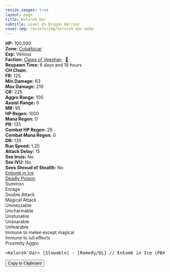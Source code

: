 ```yaml
---
resize_images: true
layout: page
title: Kelorek`Dar
subtitle: Level 65 Dragon Warrior
cover-img: /assets/img/kelorek`dar.webp
---
```


<div class="info-section">
<div class="info-item"><strong>HP:</strong> 100,000</div>
<div class="info-item"><strong>Zone:</strong> <a href="https://www.pqdi.cc/zone/117" target="_blank">Cobaltscar</a></div>
<div class="info-item"><strong>Exp:</strong> Velious</div>
<div class="info-item"><strong>Faction:</strong> <a href="https://www.pqdi.cc/faction/430" target="_blank">Claws of Veeshan</a>&nbsp;&nbsp;&nbsp;<a href="https://www.pqdi.cc/npc/117000" target="_blank" title="View NPC on PQDI">🔗</a></div>
</div>

<div class="info-lockout">
<div class="info-lockoutitem"><strong>Respawn Time:</strong> 6 days and 18 hours </div>
<div class="info-lockoutitem"><strong>CH Chain:</strong> </div>
</div>

<div class="stats-grid">
<div class="stats-row">
<div class="stats-cell"><strong>FR:</strong> 125</div>
<div class="stats-cell"><strong>Min Damage:</strong> 63</div>
<div class="stats-cell"><strong>Max Damage:</strong> 219</div>
</div>
<div class="stats-row">
<div class="stats-cell"><strong>CR:</strong> 225</div>
<div class="stats-cell"><strong>Aggro Range:</strong> 100</div>
<div class="stats-cell"><strong>Assist Range:</strong> 0</div>
</div>
<div class="stats-row">
<div class="stats-cell"><strong>MR:</strong> 95</div>
<div class="stats-cell"><strong>HP Regen:</strong> 1000</div>
<div class="stats-cell"><strong>Mana Regen:</strong> 0</div>
</div>
<div class="stats-row">
<div class="stats-cell"><strong>PR:</strong> 135</div>
<div class="stats-cell"><strong>Combat HP Regen:</strong> 26</div>
<div class="stats-cell"><strong>Combat Mana Regen:</strong> 0</div>
</div>
<div class="stats-row">
<div class="stats-cell"><strong>DR:</strong> 135</div>
<div class="stats-cell"><strong>Run Speed:</strong> 1.25</div>
<div class="stats-cell"><strong>Attack Delay:</strong> 15</div>
</div>
<div class="stats-row">
<div class="stats-cell"><strong>See Invis:</strong> No</div>
<div class="stats-cell"><strong>See IVU:</strong> No</div>
<div class="stats-cell"><strong>Sees Shroud of Stealth:</strong> No</div>
</div>
</div>

<div class="spell-grid">
<div class="spell-cell"><a href="https://www.pqdi.cc/spell/989" target="_blank">Entomb in Ice</a></div>
<div class="spell-cell"><a href="https://www.pqdi.cc/spell/1005" target="_blank">Deadly Poison</a></div>
</div>

<div class="ability-grid">
<div class="ability-cell">Summon</div>
<div class="ability-cell">Enrage</div>
<div class="ability-cell">Double Attack</div>
<div class="ability-cell">Magical Attack</div>
<div class="ability-cell">Unmezzable</div>
<div class="ability-cell">Uncharmable</div>
<div class="ability-cell">Unstunable</div>
<div class="ability-cell">Unsnarable</div>
<div class="ability-cell">Unfearable</div>
<div class="ability-cell">Immune to melee except magical</div>
<div class="ability-cell">Immune to lull effects</div>
<div class="ability-cell">Proximity Aggro</div>
</div>

<div class="copy-text-container"><pre class="copy-text-content" id="copy-box">&lt;Kelorek'Dar&gt; [Slowable] - [Remedy/DL] // Entomb in Ice (PBAOE, 200 rng, unresistable, 18s CD): 1000 damage AOE + stun</pre><button class="copy-button" onclick="copyText('copy-box')">Copy to Clipboard</button></div>